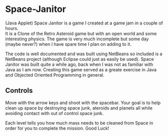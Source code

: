 Space-Janitor
=============

(Java Applet) Space Janitor is a game I created at a game jam in a couple of hours.  
It is a Clone of the Retro Asteroid game but with an open world and some interesting physics. The game
is very much incomplete but some day (maybe never?) when I have spare time I plan on adding to it. 

The code is well documented and was built using NetBeans so included is a NetBeans project (although Eclipse
could just as easily  be used). Space Janitor was built quite a while ago, back when I was not as familiar with 
Java as I am now. Creating this game served as a greate exercise in Java and Objected Oriented Programming in general.

Controls
-------
Move with the arrow keys and shoot with the spacebar. Your goal is to help clean up space by destroying
space junk, ateroids and planets all while avoiding contact with out of control space junk.

Each level tells you how much mass needs to be cleaned from Space in order for you to complete
the mission. Good Luck!
